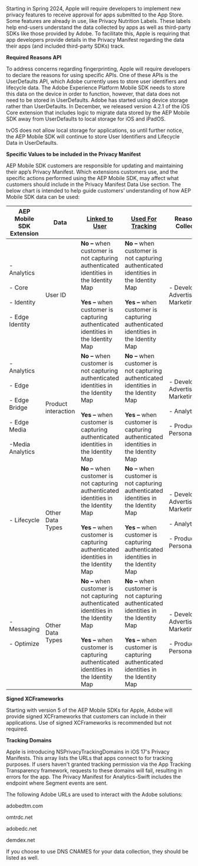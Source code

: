 Starting in Spring 2024, Apple will require developers to implement new privacy features to receive approval for apps submitted to the App Store. Some features are already in use, like Privacy Nutrition Labels. These labels help end-users understand the data collected by apps as well as third-party SDKs like those provided by Adobe. To facilitate this, Apple is requiring that app developers provide details in the Privacy Manifest regarding the data their apps (and included third-party SDKs) track.

**Required Reasons API**

To address concerns regarding fingerprinting, Apple will require developers to declare the reasons for using specific APIs. One of these APIs is the UserDefaults API, which Adobe currently uses to store user identifiers and lifecycle data. The Adobe Experience Platform Mobile SDK needs to store this data on the device in order to function, however, that data does not need to be stored in UserDefaults. Adobe has started using device storage rather than UserDefaults. In December, we released version 4.2.1 of the iOS Core extension that includes logic to migrate data stored by the AEP Mobile SDK away from UserDefaults to local storage for iOS and iPadOS. 

<InlineAlert variant="info" slots="text"/>

tvOS does not allow local storage for applications, so until further notice, the AEP Mobile SDK will continue to store User Identifiers and Lifecycle Data in UserDefaults.

**Specific Values to be included in the Privacy Manifest**

AEP Mobile SDK customers are responsible for updating and maintaining their app’s Privacy Manifest. Which extensions customers use, and the specific actions performed using the AEP Mobile SDK, may affect what customers should include in the Privacy Manifest Data Use section. The below chart is intended to help guide customers’ understanding of how AEP Mobile SDK data can be used:

| **AEP Mobile SDK Extension** | **Data** | [**Linked to User**](https://developer.apple.com/app-store/app-privacy-details/#linked-data) | [**Used For Tracking**](https://developer.apple.com/app-store/app-privacy-details/#user-tracking) | **Reason for Collection** |
| --- | --- | --- | --- | --- |
| \- Analytics<br><br>\- Core<br><br>\- Identity<br><br>\- Edge Identity | User ID | **No –** when customer is not capturing authenticated identities in the Identity Map<br><br>**Yes** **–** when customer is capturing authenticated identities in the Identity Map | **No –** when customer is not capturing authenticated identities in the Identity Map<br><br>**Yes** **–** when customer is capturing authenticated identities in the Identity Map | \- Developer’s Advertising or Marketing |
| \- Analytics<br><br>\- Edge<br><br>\- Edge Bridge<br><br>\- Edge Media<br><br>\-Media Analytics | Product interaction | **No –** when customer is not capturing authenticated identities in the Identity Map<br><br>**Yes** **–** when customer is capturing authenticated identities in the Identity Map | **No –** when customer is not capturing authenticated identities in the Identity Map<br><br>**Yes** **–** when customer is capturing authenticated identities in the Identity Map | \- Developer’s Advertising or Marketing<br><br>\- Analytics<br><br>\- Product Personalization |
| \- Lifecycle | Other Data Types | **No –** when customer is not capturing authenticated identities in the Identity Map<br><br>**Yes** **–** when customer is capturing authenticated identities in the Identity Map | **No –** when customer is not capturing authenticated identities in the Identity Map<br><br>**Yes** **–** when customer is capturing authenticated identities in the Identity Map | \- Developer’s Advertising or Marketing<br><br>\- Analytics<br><br>\- Product Personalization |
| \- Messaging<br><br>\- Optimize | Other Data Types | **No –** when customer is not capturing authenticated identities in the Identity Map<br><br>**Yes** **–** when customer is capturing authenticated identities in the Identity Map | **No –** when customer is not capturing authenticated identities in the Identity Map<br><br>**Yes** **–** when customer is capturing authenticated identities in the Identity Map | \- Developer’s Advertising or Marketing<br><br>\- Product Personalization |

**Signed XCFrameworks**

Starting with version 5 of the AEP Mobile SDKs for Apple, Adobe will provide signed XCFrameworks that customers can include in their applications. Use of signed XCFrameworks is recommended but not required.

**Tracking Domains**

Apple is introducing NSPrivacyTrackingDomains in iOS 17's Privacy Manifests. This array lists the URLs that apps connect to for tracking purposes. If users haven't granted tracking permission via the App Tracking Transparency framework, requests to these domains will fail, resulting in errors for the app. The Privacy Manifest for Analytics-Swift includes the endpoint where Segment events are sent.

The following Adobe URLs are used to interact with the Adobe solutions:

adobedtm.com

omtrdc.net

adobedc.net

demdex.net

If you choose to use DNS CNAMES for your data collection, they should be listed as well.

